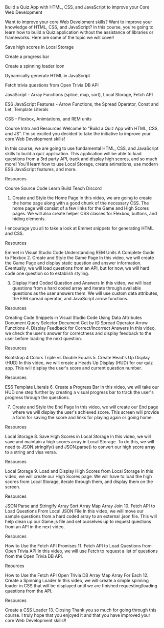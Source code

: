 Build a Quiz App with HTML, CSS, and JavaScript to improve your Core Web Development

Want to improve your core Web Develoment skills? Want to improve your knowledge of HTML, CSS, and JavaScript? In this course, you're going to learn how to build a Quiz application without the assistance of libraries or frameworks. Here are some of the topic we will cover!

Save high scores in Local Storage

Create a progress bar

Create a spinning loader icon

Dynamically generate HTML in JavaScript

Fetch trivia questions from Open Trivia DB API

JavaScript - Array Functions (splice, map, sort), Local Storage, Fetch API

ES6 JavaScript Features - Arrow Functions, the Spread Operator, Const and Let, Template Literals

CSS - Flexbox, Animtations, and REM units

Course Intro and Resources
Welcome to "Build a Quiz App with HTML, CSS, and JS". I'm so excited you decided to take the initiative to improve your core Web Development skills!

In this course, we are going to use fundamental HTML, CSS, and JavaScript skills to build a quiz application. This application will be able to load questions from a 3rd party API, track and display high scores, and so much more! You'll learn how to use Local Storage, create animations, use modern ES6 JavaScript features, and more.

Resources

Course Source Code
Learn Build Teach Discord
1. Create and Style the Home Page
In this video, we are going to create the home page along with a good chunk of the necessary CSS. The home page will consist of a few links for the Game and High Scores pages. We will also create helper CSS classes for Flexbox, buttons, and hiding elements.

I encourage you all to take a look at Emmet snippets for generating HTML and CSS.

Resources

Emmet in Visual Studio Code
Understanding REM Units
A Complete Guide to Flexbox
2. Create and Style the Game Page
In this video, we will create the Game Page and display static question and answer information. Eventually, we will load questions from an API, but for now, we will hard code one question so to establish styling.

3. Display Hard Coded Question and Answers
In this video, we will load questions from a hard coded array and iterate through available questions as the user answers them. We will use custom data attributes, the ES6 spread operator, and JavaScript arrow functions.

Resources

Creating Code Snippets in Visual Studio Code
Using Data Attributes
Document Query Selector
Document Get by ID
Spread Operator
Arrow Functions
4. Display Feedback for Correct/Incorrect Answers
In this video, we check the user's answer for correctness and display feedback to the user before loading the next question.

Resources

Bootstrap 4 Colors
Triple vs Double Equals
5. Create Head's Up Display (HUD)
In this video, we will create a Heads Up Display (HUD) for our quiz app. This will display the user's score and current question number.

Resources

ES6 Template Literals
6. Create a Progress Bar
In this video, we will take our HUD one step further by creating a visual progress bar to track the user's progress through the questions.

7. Create and Style the End Page
In this video, we will create our End page where we will display the user's achieved score. This screen will provide a form for saving the score and links for playing again or going home.

Resources

Local Storage
8. Save High Scores in Local Storage
In this video, we will save and maintain a high scores array in Local Storage. To do this, we will need to JSON.stringify() and JSON.parse() to convert our high score array to a string and visa versa.

Resources

Local Storage
9. Load and Display High Scores from Local Storage
In this video, we will create our High Scores page. We will have to load the high scores from Local Storage, iterate through them, and display them on the screen.

Resources

JSON Parse and Stringify
Array Sort
Array Map
Array Join
10. Fetch API to Load Questions From Local JSON File
In this video, we will move our sample questions from a hard coded array to an external .json file. This will help clean up our Game.js file and set ourselves up to request questions from an API in the next video.

Resources

How to Use the Fetch API
Promises
11. Fetch API to Load Questions from Open Trivia API
In this video, we will use Fetch to request a list of questions from the Open Trivia DB API.

Reources

How to Use the Fetch API
Open Trivia DB
Array Map
Array For Each
12. Create a Spinning Loader
In this video, we will create a simple spinning loader in CSS that will be displayed until we are finished requesting/loading questions from the API.

Resources

Create a CSS Loader
13. Closing
Thank you so much for going through this course. I truly hope that you enjoyed it and that you have improved your core Web Development skills!!
